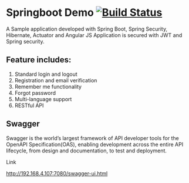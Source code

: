 # Springboot Demo  [![Build Status](https://travis-ci.org/megadotnet/SpringBootDemoApp.png?branch=master)](https://travis-ci.org/megadotnet/SpringBootDemoApp/)
A Sample application developed with Spring Boot, Spring Security, Hibernate, Actuator and Angular JS
Application is secured with JWT and Spring security.


## Feature includes:
   1) Standard login and logout
   2) Registration and email verification
   3) Remember me functionality
   4) Forgot password
   5) Multi-language support
   6) RESTful API


## Swagger

   Swagger is the world’s largest framework of API developer tools for the OpenAPI Specification(OAS), enabling development across the entire API lifecycle, from design and documentation, to test and deployment.

   Link

   http://192.168.4.107:7080/swagger-ui.html

